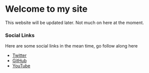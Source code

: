 # Welcome to my site
This website will be updated later. Not much on here at the moment.

### Social Links
Here are some social links in the mean time, go follow along here
 - [Twitter](http://twitter.com/MaxJW_)
 - [GitHub](http://github.com/MaxJW)
 - [YouTube](http://youtube.com/channel/UCGVpGUjZe0M0pmMNwVgKhsg)
